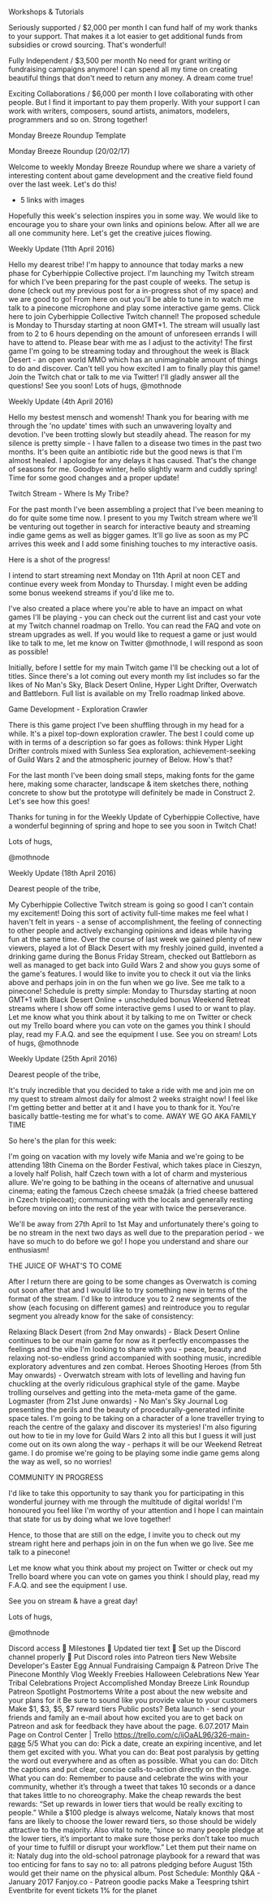 Workshops & Tutorials

Seriously supported / $2,000 per month
I can fund half of my work thanks to your support. That makes it a lot easier to get additional funds from subsidies or crowd sourcing. That's wonderful!

Fully Independent / $3,500 per month
No need for grant writing or fundraising campaigns anymore! I can spend all my time on creating beautiful things that don't need to return any money. A dream come true!

Exciting Collaborations / $6,000 per month
I love collaborating with other people. But I find it important to pay them properly. With your support I can work with writers, composers, sound artists, animators, modelers, programmers and so on. Strong together!

Monday Breeze Roundup Template

Monday Breeze Roundup (20/02/17)

Welcome to weekly Monday Breeze Roundup where we share a variety of interesting content about game development and the creative field found over the last week. Let's do this!

+ 5 links with images

Hopefully this week's selection inspires you in some way. We would like to encourage you to share your own links and opinions below. After all we are all one community here. Let's get the creative juices flowing.

Weekly Update (11th April 2016)

Hello my dearest tribe!
I'm happy to announce that today marks a new phase for Cyberhippie Collective project. I'm launching my Twitch stream for which I've been preparing for the past couple of weeks.
The setup is done (check out my previous post for a in-progress shot of my space) and we are good to go!
From here on out you'll be able to tune in to watch me talk to a pinecone microphone and play some interactive game gems.
Click here to join Cyberhippie Collective Twitch channel!
The proposed schedule is Monday to Thursday starting at noon GMT+1. The stream will usually last from to 2 to 6 hours depending on the amount of unforeseen errands I will have to attend to. Please bear with me as I adjust to the activity!
The first game I'm going to be streaming today and throughout the week is Black Desert - an open world MMO which has an unimaginable amount of things to do and discover. Can't tell you how excited I am to finally play this game!
Join the Twitch chat or talk to me via Twitter! I'll gladly answer all the questions!
See you soon!
Lots of hugs,
@mothnode

Weekly Update (4th April 2016)

Hello my bestest mensch and womensh! Thank you for bearing with me through the 'no update' times with such an unwavering loyalty and devotion. I've been trotting slowly but steadily ahead. The reason for my silence is pretty simple - I have fallen to a disease two times in the past two months. It's been quite an antibiotic ride but the good news is that I'm almost healed. I apologise for any delays it has caused.
That's the change of seasons for me. Goodbye winter, hello slightly warm and cuddly spring! Time for some good changes and a proper update!

Twitch Stream - Where Is My Tribe?

For the past month I've been assembling a project that I've been meaning to do for quite some time now. I present to you my Twitch stream where we'll be venturing out together in search for interactive beauty and streaming indie game gems as well as bigger games. It'll go live as soon as my PC arrives this week and I add some finishing touches to my interactive oasis.

Here is a shot of the progress!

I intend to start streaming next Monday on 11th April at noon CET and continue every week from Monday to Thursday. I might even be adding some bonus weekend streams if you'd like me to.

I've also created a place where you're able to have an impact on what games I'll be playing - you can check out the current list and cast your vote at my Twitch channel roadmap on Trello. You can read the FAQ and vote on stream upgrades as well. If you would like to request a game or just would like to talk to me, let me know on Twitter @mothnode, I will respond as soon as possible!

Initially, before I settle for my main Twitch game I'll be checking out a lot of titles. Since there's a lot coming out every month my list includes so far the likes of No Man's Sky, Black Desert Online, Hyper Light Drifter, Overwatch and Battleborn. Full list is available on my Trello roadmap linked above.

Game Development - Exploration Crawler

There is this game project I've been shuffling through in my head for a while. It's a pixel top-down exploration crawler. The best I could come up with in terms of a description so far goes as follows: think Hyper Light Drifter controls mixed with Sunless Sea exploration, achievement-seeking of Guild Wars 2 and the atmospheric journey of Below. How's that?

For the last month I've been doing small steps, making fonts for the game here, making some character, landscape & item sketches there, nothing concrete to show but the prototype will definitely be made in Construct 2. Let's see how this goes!

Thanks for tuning in for the Weekly Update of Cyberhippie Collective, have a wonderful beginning of spring and hope to see you soon in Twitch Chat!

Lots of hugs,

@mothnode

Weekly Update (18th April 2016)

Dearest people of the tribe,

My Cyberhippie Collective Twitch stream is going so good I can't contain my excitement! Doing this sort of activity full-time makes me feel what I haven't felt in years - a sense of accomplishment, the feeling of connecting to other people and actively exchanging opinions and ideas while having fun at the same time.
Over the course of last week we gained plenty of new viewers, played a lot of Black Desert with my freshly joined guild, invented a drinking game during the Bonus Friday Stream, checked out Battleborn as well as managed to get back into Guild Wars 2 and show you guys some of the game's features.
I would like to invite you to check it out via the links above and perhaps join in on the fun when we go live. See me talk to a pinecone!
Schedule is pretty simple: Monday to Thursday starting at noon GMT+1 with Black Desert Online + unscheduled bonus Weekend Retreat streams where I show off some interactive gems I used to or want to play.
Let me know what you think about it by talking to me on Twitter or check out my Trello board where you can vote on the games you think I should play, read my F.A.Q. and see the equipment I use.
See you on stream!
Lots of hugs,
@mothnode

Weekly Update (25th April 2016)

Dearest people of the tribe,

It's truly incredible that you decided to take a ride with me and join me on my quest to stream almost daily for almost 2 weeks straight now! I feel like I'm getting better and better at it and I have you to thank for it. You're basically battle-testing me for what's to come.
AWAY WE GO AKA FAMILY TIME

So here's the plan for this week:

I'm going on vacation with my lovely wife Mania and we're going to be attending 18th Cinema on the Border Festival, which takes place in Cieszyn, a lovely half Polish, half Czech town with a lot of charm and mysterious allure. We're going to be bathing in the oceans of alternative and unusual cinema; eating the famous Czech cheese smažák (a fried cheese battered in Czech triplecoat); communicating with the locals and generally resting before moving on into the rest of the year with twice the perseverance.

We'll be away from 27th April to 1st May and unfortunately there's going to be no stream in the next two days as well due to the preparation period - we have so much to do before we go! I hope you understand and share our enthusiasm!

THE JUICE OF WHAT'S TO COME

After I return there are going to be some changes as Overwatch is coming out soon after that and I would like to try something new in terms of the format of the stream. I'd like to introduce you to 2 new segments of the show (each focusing on different games) and reintroduce you to regular segment you already know for the sake of consistency:

Relaxing Black Desert (from 2nd May onwards) - Black Desert Online continues to be our main game for now as it perfectly encompasses the feelings and the vibe I'm looking to share with you - peace, beauty and relaxing not-so-endless grind accompanied with soothing music, incredible exploratory adventures and zen combat.
Heroes Shooting Heroes (from 5th May onwards) - Overwatch stream with lots of levelling and having fun chuckling at the overly ridiculous graphical style of the game. Maybe trolling ourselves and getting into the meta-meta game of the game.
Logmaster (from 21st June onwards) - No Man's Sky Journal Log presenting the perils and the beauty of procedurally-generated infinite space tales. I'm going to be taking on a character of a lone traveller trying to reach the centre of the galaxy and discover its mysteries!
I'm also figuring out how to tie in my love for Guild Wars 2 into all this but I guess it will just come out on its own along the way - perhaps it will be our Weekend Retreat game. I do promise we're going to be playing some indie game gems along the way as well, so no worries!

COMMUNITY IN PROGRESS

I'd like to take this opportunity to say thank you for participating in this wonderful journey with me through the multitude of digital worlds! I'm honoured you feel like I'm worthy of your attention and I hope I can maintain that state for us by doing what we love together!

Hence, to those that are still on the edge, I invite you to check out my stream right here and perhaps join in on the fun when we go live. See me talk to a pinecone!

Let me know what you think about my project on Twitter or check out my Trello board where you can vote on games you think I should play, read my F.A.Q. and see the equipment I use.

See you on stream & have a great day!

Lots of hugs,

@mothnode

Discord access
 Milestones
 Updated tier text
 Set up the Discord channel properly
 Put Discord roles into Patreon tiers
New Website
Developer's Easter Egg
Annual Fundraising Campaign & Patreon Drive
The Pinecone Monthly Vlog
Weekly Freebies
Halloween Celebrations
New Year Tribal Celebrations
Project Accomplished
Monday Breeze Link Roundup
Patreon Spotlight
Postmortems
Write a post about the new website and your plans for it
Be sure to sound like you provide value to your customers
Make $1, $3, $5, $7 reward tiers
Public posts?
Beta launch - send your friends and family an e-mail about how excited you are to get back on Patreon and
ask for feedback they have about the page.
6.07.2017 Main Page on Control Center | Trello
https://trello.com/c/ijOaAL96/326-main-page 5/5
What you can do: Pick a date, create an expiring incentive, and let them get excited with you.
What you can do: Beat post paralysis by getting the word out everywhere and as often as possible.
What you can do: Ditch the captions and put clear, concise calls-to-action directly on the image.
What you can do: Remember to pause and celebrate the wins with your community, whether it’s through a
tweet that takes 10 seconds or a dance that takes little to no choreography.
Make the cheap rewards the best rewards: “Set up rewards in lower tiers that would be really exciting to
people.” While a $100 pledge is always welcome, Nataly knows that most fans are likely to choose the
lower reward tiers, so those should be widely attractive to the majority. Also vital to note, “since so many
people pledge at the lower tiers, it’s important to make sure those perks don’t take too much of your time to
fulfill or disrupt your workflow.”
Let them put their name on it: Nataly dug into the old-school patronage playbook for a reward that was too
enticing for fans to say no to: all patrons pledging before August 15th would get their name on the physical
album.
Post Schedule: Monthly Q&A - January 2017
Fanjoy.co - Patreon goodie packs
Make a Teespring tshirt
Eventbrite for event tickets
1% for the planet
